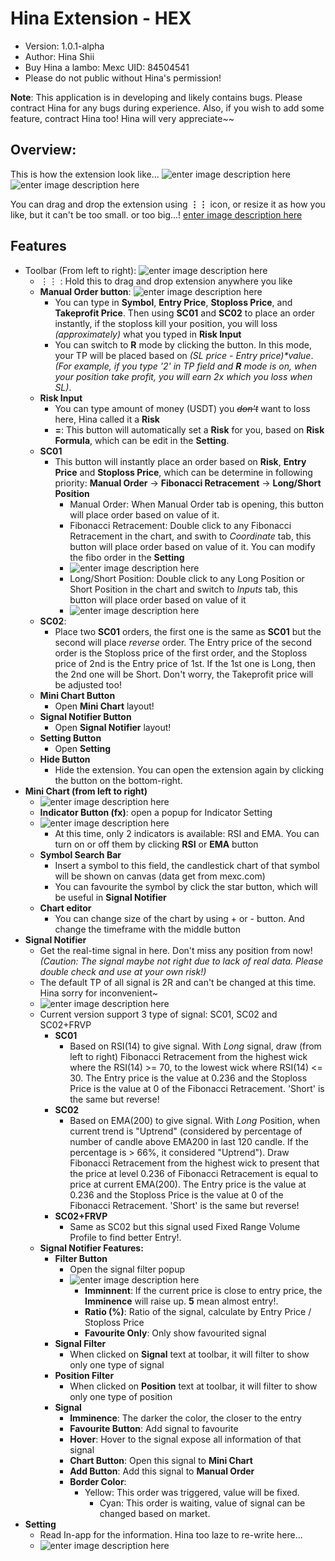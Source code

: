 # Hina Extension - HEX

- Version: 1.0.1-alpha
- Author: Hina Shii
- Buy Hina a lambo: Mexc UID: 84504541
- Please do not public without Hina's permission!

**Note**: This application is in developing and likely contains bugs. Please contract Hina for any bugs during experience. Also, if you wish to add some feature, contract Hina too! Hina will very appreciate~~

## Overview:
This is how the extension look like...
![enter image description here](https://i.imgur.com/a02bVCx.png)
![enter image description here](https://i.imgur.com/JkYeur2.png)

You can drag and drop the extension using **⋮⋮** icon, or resize it as how you like, but it can't be too small. or too big...!
[enter image description here](https://imgur.com/zPhbw9f.png)

## Features
- Toolbar (From left to right):
	![enter image description here](https://imgur.com/Pl9OSlg.png)
	- ⋮⋮ : Hold this to drag and drop extension anywhere you like
	-  **Manual Order button**:
		![enter image description here](https://imgur.com/PbRzIA0.png)
		- You can type in **Symbol**, **Entry Price**, **Stoploss Price**, and **Takeprofit Price**. Then using **SC01** and **SC02** to place an order instantly, if the stoploss kill your position, you will loss *(approximately)* what you typed in **Risk Input** 
		- You can switch to **R** mode by clicking the button. In this mode, your TP will be placed based on *(SL price - Entry price)\*value*. *(For example, if you type '2' in TP field and **R** mode is on, when your position take profit, you will earn 2x which you loss when SL)*.
	- **Risk Input**
		- You can type amount of money (USDT) you *~~don't~~* want to loss here, Hina called it a **Risk**
		- **=**: This button will automatically  set a **Risk** for you, based on **Risk Formula**, which can be edit in the **Setting**.
	- **SC01**
		- This button will instantly place an order based on **Risk**, **Entry Price** and **Stoploss Price**, which can be determine in following priority: **Manual Order** -> **Fibonacci Retracement** -> **Long/Short Position**
			- Manual Order: When Manual Order tab is opening, this button will place order based on value of it.
			- Fibonacci Retracement: Double click to any Fibonacci Retracement in the chart, and swith to *Coordinate* tab, this button will place order based on value of it. You can modify the fibo order in the **Setting**
   			- ![enter image description here](https://imgur.com/OvwYsUB.png)
			- Long/Short Position: Double click to any Long Position or Short Position in the chart and switch to *Inputs* tab, this button will place order based on value of it
   			- ![enter image description here](https://imgur.com/pwFCDwZ.png)
	- **SC02**:
		- Place two **SC01** orders, the first one is the same as **SC01** but the second will place *reverse* order. The Entry price of the second order is the Stoploss price of the first order, and the Stoploss price of 2nd is the Entry price of 1st. If the 1st one is Long, then the 2nd one will be Short. Don't worry,  the Takeprofit price will be adjusted too!
	- **Mini Chart Button**
		- Open **Mini Chart** layout!
	- **Signal Notifier Button**
		- Open **Signal Notifier** layout!
	- **Setting Button**
		- Open **Setting**
	- **Hide Button**
		- Hide the extension. You can open the extension again by clicking the button on the bottom-right.
- **Mini Chart (from left to right)**
	- ![enter image description here](https://imgur.com/XHVLzi1.png)
	- **Indicator Button (fx)**: open a popup for Indicator Setting
 	- ![enter image description here](https://imgur.com/JSohcMY.png)
		- At this time, only 2 indicators is available: RSI and EMA. You can turn on or off them by clicking **RSI** or **EMA** button
	- **Symbol Search Bar**
		- Insert a symbol to this field, the candlestick chart of that symbol will be shown on canvas (data get from mexc.com)
		- You can favourite the symbol by click the star button, which will be useful in **Signal Notifier**
	- **Chart editor**
		- You can change size of the chart by using + or - button. And change the timeframe with the middle button
- **Signal Notifier**
	- Get the real-time signal in here. Don't miss any position from now! *(Caution: The signal maybe not right due to lack of real data. Please double check and use at your own risk!)*
	- The default TP of all signal is 2R and can't be changed at this time. Hina sorry for inconvenient~
	- ![enter image description here](https://imgur.com/gmse9za.png)
	- 	Current version support 3 type of signal: SC01, SC02 and SC02+FRVP
		- **SC01**
			- Based on RSI(14) to give signal. With *Long* signal, draw (from left to right) Fibonacci Retracement from the highest wick where the RSI(14) >= 70, to the lowest wick where RSI(14) <= 30. The Entry price is the value at 0.236 and the Stoploss Price is the value at 0 of the Fibonacci Retracement. 'Short' is the same but reverse!
		-	**SC02**
			-	Based on EMA(200) to give signal. With *Long* Position, when current trend is "Uptrend" (considered by percentage of number of candle above EMA200 in last 120 candle. If the percentage is > 66%, it considered "Uptrend"). Draw Fibonacci Retracement from the highest wick to present that the price at level 0.236 of Fibonacci Retracement is equal to price at current EMA(200). The Entry price is the value at 0.236 and the Stoploss Price is the value at 0 of the Fibonacci Retracement. 'Short' is the same but reverse!
		-	**SC02+FRVP**
			-	Same as SC02 but this signal used Fixed Range Volume Profile to find better Entry!.
	- **Signal Notifier Features:** 
		- **Filter Button**
			- Open the signal filter popup
			- ![enter image description here](https://imgur.com/1spFcPE.png)
				- **Imminnent**: If the current price is close to entry price, the **Imminence** will raise up. **5** mean almost entry!.
				- **Ratio (%)**: Ratio of the signal, calculate by Entry Price / Stoploss Price
				- **Favourite Only**: Only show favourited signal
		-	**Signal Filter**
			-	When clicked on **Signal** text at toolbar, it will filter to show only one type of signal
		-	**Position Filter**
			-	When clicked on **Position** text at toolbar, it will filter to show only one type of position
		- **Signal**
			- **Imminence**: The darker the color, the closer to the entry
			- **Favourite Button**: Add signal to favourite
			- **Hover**: Hover to the signal expose all information of that signal
			- **Chart Button**: Open this signal to **Mini Chart**
			- **Add Button**: Add this signal to **Manual Order**
			- **Border Color**:
				- Yellow: This order was triggered, value will be fixed.
      				- Cyan: This order is waiting, value of signal can be changed based on market.
- **Setting**
	-  Read In-app for the information. Hina too laze to re-write here...
 	- ![enter image description here](https://imgur.com/RgvZTpe.png)
